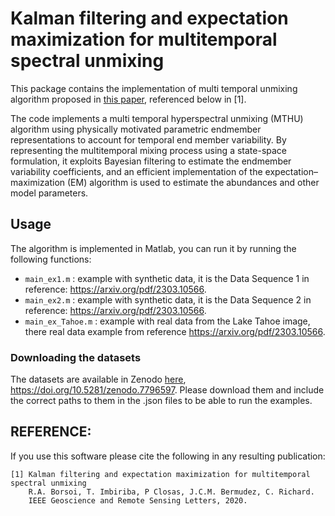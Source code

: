 # Kalman filtering and expectation maximization for multitemporal spectral unmixing    #

This package contains the implementation of multi temporal unmixing algorithm proposed in [this paper](https://ieeexplore.ieee.org/abstract/document/9219120), referenced below in [1].

The code implements a multi temporal hyperspectral unmixing (MTHU) algorithm using physically motivated parametric endmember representations to account for temporal end member variability. By representing the multitemporal mixing process using a state-space formulation, it exploits Bayesian filtering to estimate the endmember variability coefficients, and an efficient implementation of the expectation–maximization (EM) algorithm is used to estimate the abundances and other model parameters.


## Usage

The algorithm is implemented in Matlab, you can run it by running the following functions:  
-  `main_ex1.m` : example with synthetic data, it is the Data Sequence 1 in reference: https://arxiv.org/pdf/2303.10566. 
-  `main_ex2.m` : example with synthetic data, it is the Data Sequence 2 in reference: https://arxiv.org/pdf/2303.10566. 
-  `main_ex_Tahoe.m` : example with real data from the Lake Tahoe image, there real data example from reference https://arxiv.org/pdf/2303.10566. 


### Downloading the datasets

The datasets are available in Zenodo [here](https://zenodo.org/record/7796598#.ZCt8VC8iuEc), https://doi.org/10.5281/zenodo.7796597. Please download them and include the correct paths to them in the .json files to be able to run the examples.




## REFERENCE:
If you use this software please cite the following in any resulting publication:

    [1] Kalman filtering and expectation maximization for multitemporal spectral unmixing
        R.A. Borsoi, T. Imbiriba, P Closas, J.C.M. Bermudez, C. Richard.
        IEEE Geoscience and Remote Sensing Letters, 2020.

